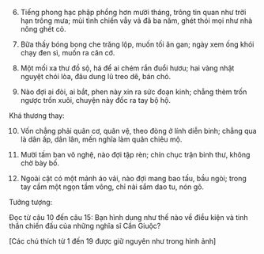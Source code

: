 6. Tiếng phong hạc phập phồng hơn mười tháng, trông tin quan như trời hạn trông mưa; mùi tình chiến vẫy vả đã ba năm, ghét thói mọi như nhà nông ghét cỏ.

7. Bữa thấy bóng bong che trăng lộp, muốn tối ăn gan; ngày xem ống khói chạy đen sì, muốn ra căn cớ.

8. Một mối xa thư đồ sộ, há để ai chém rắn đuổi hươu; hai vàng nhật nguyệt chói lòa, đâu dung lũ treo dê, bán chó.

9. Nào đợi ai đòi, ai bắt, phen này xin ra sức đoạn kinh; chẳng thèm trốn ngược trốn xuôi, chuyện này đốc ra tay bộ hộ.

Khá thương thay:

10. Vốn chẳng phải quân cơ, quân vệ, theo đòng ở lính diễn binh; chẳng qua là dân ấp, dân lân, mến nghĩa làm quân chiêu mộ.

11. Mười tấm ban vô nghệ, nào đợi tập rèn; chín chục trận binh thư, không chờ bày bố.

12. Ngoài cật có một mảnh áo vải, nào đợi mang bao tấu, bầu ngòi; trong tay cầm một ngọn tầm vông, chỉ nài sắm dao tu, nón gõ.

Tưởng tượng:

Đọc từ câu 10 đến câu 15: Bạn hình dung như thế nào về điều kiện và tinh thần chiến đấu của những nghĩa sĩ Cần Giuộc?

[Các chú thích từ 1 đến 19 được giữ nguyên như trong hình ảnh]